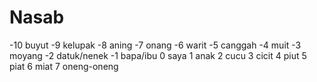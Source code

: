 # Nasab
-10 buyut
-9 kelupak
-8 aning
-7 onang
-6 warit
-5 canggah
-4 muit
-3 moyang
-2 datuk/nenek
-1 bapa/ibu
0 saya
1 anak
2 cucu
3 cicit
4 piut
5 piat
6 miat
7 oneng-oneng